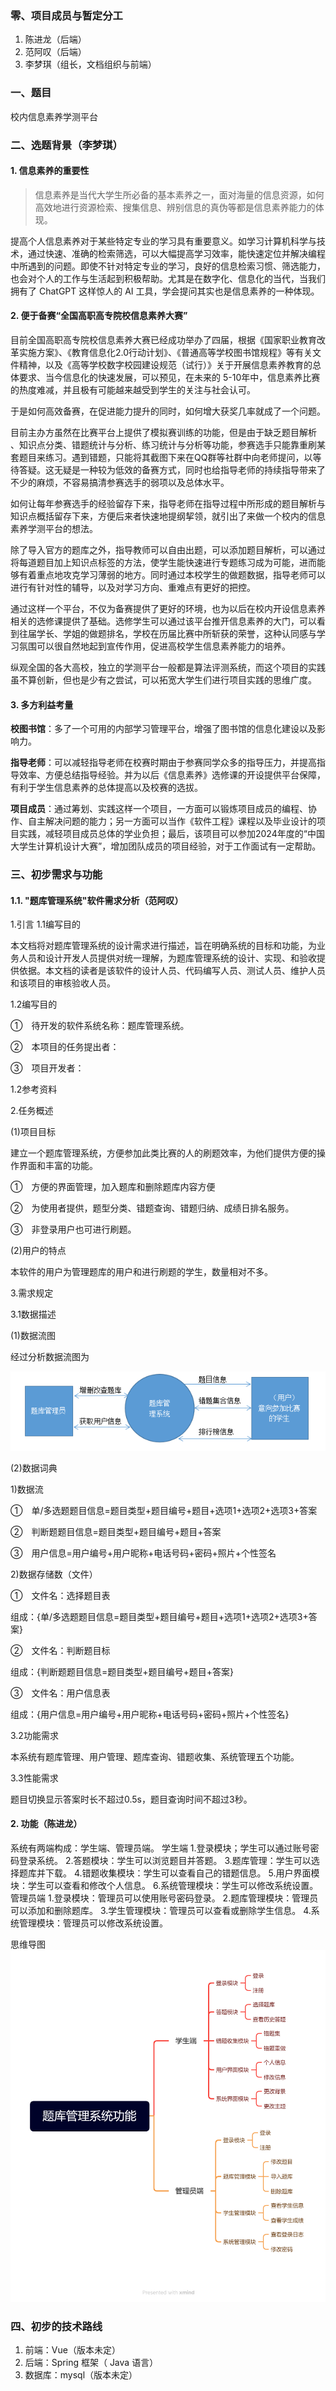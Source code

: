 ### 零、项目成员与暂定分工

1. 陈进龙（后端）
2. 范阿叹（后端）
3. 李梦琪（组长，文档组织与前端）

### 一、题目

校内信息素养学测平台

### 二、选题背景（李梦琪）

#### 1. 信息素养的重要性

> 信息素养是当代大学生所必备的基本素养之一，面对海量的信息资源，如何高效地进行资源检索、搜集信息、辨别信息的真伪等都是信息素养能力的体现。

提高个人信息素养对于某些特定专业的学习具有重要意义。如学习计算机科学与技术，通过快速、准确的检索筛选，可以大幅提高学习效率，能快速定位并解决编程中所遇到的问题。即使不针对特定专业的学习，良好的信息检索习惯、筛选能力，也会对个人的工作与生活起到积极帮助。尤其是在数字化、信息化的当代，当我们拥有了 ChatGPT 这样惊人的 AI 工具，学会提问其实也是信息素养的一种体现。

#### 2. 便于备赛“全国高职高专院校信息素养大赛”

目前全国高职高专院校信息素养大赛已经成功举办了四届，根据《国家职业教育改革实施方案》、《教育信息化2.0行动计划》、《普通高等学校图书馆规程》等有关文件精神，以及《高等学校数字校园建设规范（试行）》关于开展信息素养教育的总体要求、当今信息化的快速发展，可以预见，在未来的 5-10年中，信息素养比赛的热度难减，并且极有可能越来越受到学生的关注与社会认可。

于是如何高效备赛，在促进能力提升的同时，如何增大获奖几率就成了一个问题。

目前主办方虽然在比赛平台上提供了模拟赛训练的功能，但是由于缺乏题目解析 、知识点分类、错题统计与分析、练习统计与分析等功能，参赛选手只能靠重刷某套题目来练习。遇到错题，只能将其截图下来在QQ群等社群中向老师提问，以等待答疑。这无疑是一种较为低效的备赛方式，同时也给指导老师的持续指导带来了不少的麻烦，不容易搞清参赛选手的弱项以及总体水平。

如何让每年参赛选手的经验留存下来，指导老师在指导过程中所形成的题目解析与知识点概括留存下来，方便后来者快速地提纲挈领，就引出了来做一个校内的信息素养学测平台的想法。

除了导入官方的题库之外，指导教师可以自由出题，可以添加题目解析，可以通过将每道题目加上知识点标签的方法，使学生能快速进行专题练习成为可能，进而能够有着重点地攻克学习薄弱的地方。同时通过本校学生的做题数据，指导老师可以进行有针对性的辅导，以及对学习方向、重难点有更好的把控。

通过这样一个平台，不仅为备赛提供了更好的环境，也为以后在校内开设信息素养相关的选修课提供了基础。选修学生可以通过该平台推开信息素养的大门，可以看到往届学长、学姐的做题排名，学校在历届比赛中所斩获的荣誉，这种认同感与学习氛围可以很自然地起到宣传作用，促进高校学生信息素养能力的培养。

纵观全国的各大高校，独立的学测平台一般都是算法评测系统，而这个项目的实践虽不算创新，但也是少有之尝试，可以拓宽大学生们进行项目实践的思维广度。

#### 3. 多方利益考量

**校图书馆**：多了一个可用的内部学习管理平台，增强了图书馆的信息化建设以及影响力。

**指导老师**：可以减轻指导老师在校赛时期由于参赛同学众多的指导压力，并提高指导效率、方便总结指导经验。并为以后《信息素养》选修课的开设提供平台保障，有利于学生信息素养的总体提高以及校赛的选拔。

**项目成员**：通过筹划、实践这样一个项目，一方面可以锻炼项目成员的编程、协作、自主解决问题的能力；另一方面可以当作《软件工程》课程以及毕业设计的项目实践，减轻项目成员总体的学业负担；最后，该项目可以参加2024年度的“中国大学生计算机设计大赛”，增加团队成员的项目经验，对于工作面试有一定帮助。



### 三、初步需求与功能

#### 1.1. "题库管理系统"软件需求分析（范阿叹）
1.引言
1.1编写目的

本文档将对题库管理系统的设计需求进行描述，旨在明确系统的目标和功能，为业务人员和设计开发人员提供对统一理解，为题库管理系统的设计、实现、和验收提供依据。本文档的读者是该软件的设计人员、代码编写人员、测试人员、维护人员和该项目的审核验收人员。

1.2编写目的

①　待开发的软件系统名称：题库管理系统。

②　本项目的任务提出者：

③　项目开发者：

1.2参考资料

2.任务概述

(1)项目目标

建立一个题库管理系统，方便参加此类比赛的人的刷题效率，为他们提供方便的操作界面和丰富的功能。

①　方便的界面管理，加入题库和删除题库内容方便

②　为使用者提供，题型分类、错题查询、错题归纳、成绩日排名服务。

③　非登录用户也可进行刷题。

(2)用户的特点

本软件的用户为管理题库的用户和进行刷题的学生，数量相对不多。

3.需求规定

3.1数据描述

(1)数据流图

经过分析数据流图为

![](../docs-images/Snipaste_2023-02-22_10-38-23.png)

(2)数据词典

1)数据流

①　单/多选题题目信息=题目类型+题目编号+题目+选项1+选项2+选项3+答案

②　判断题题目信息=题目类型+题目编号+题目+答案

③　用户信息=用户编号+用户昵称+电话号码+密码+照片+个性签名

2)数据存储数（文件）

①　文件名：选择题目表

组成：{单/多选题题目信息=题目类型+题目编号+题目+选项1+选项2+选项3+答案}

②　文件名：判断题目标

组成：{判断题题目信息=题目类型+题目编号+题目+答案}

③　文件名：用户信息表

组成：{用户信息=用户编号+用户昵称+电话号码+密码+照片+个性签名}

3.2功能需求

本系统有题库管理、用户管理、题库查询、错题收集、系统管理五个功能。

3.3性能需求

题目切换显示答案时长不超过0.5s，题目查询时间不超过3秒。

#### 2. 功能（陈进龙）
系统有两端构成：学生端、管理员端。
学生端
    1.登录模块；学生可以通过账号密码登录系统。
    2.答题模块：学生可以浏览题目并答题。
    3.题库管理：学生可以选择题库并下载。
    4.错题收集模块：学生可以查看自己的错题信息。
    5.用户界面模块：学生可以查看和修改个人信息。
    6.系统管理模块：学生可以修改系统设置。
管理员端
    1.登录模块：管理员可以使用账号密码登录。
    2.题库管理模块：管理员可以添加和删除题库。
    3.学生管理模块：管理员可以查看或删除学生信息。
    4.系统管理模块：管理员可以修改系统设置。

思维导图
![功能思维导图](../docs-images/01-230222-kk-功能思维导图.png)


### 四、初步的技术路线

1. 前端：Vue（版本未定）
2. 后端：Spring 框架（ Java 语言）
3. 数据库：mysql（版本未定）
